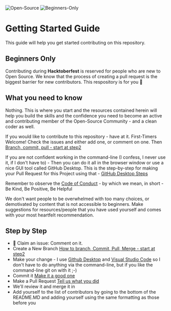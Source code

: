 ![Open-Source](https://img.shields.io/badge/Open%20Source-Good%20First%20Issue-blue?style=for-the-badge)
![Beginners-Only](https://img.shields.io/badge/Hacktoberfest-Beginners--Only-yellow?style=for-the-badge)

# Getting Started Guide

This guide will help you get started contributing on this repository. 

## Beginners Only
Contributing during **Hacktoberfest** is reserved for people who are new to Open Source. We know that the process of creating a pull request is the biggest barrier for new contributors. This respository is for you 💝

## What you need to know
Nothing. This is where you start and the resources contained herein will help you build the skills and the confidence you need to become an active and contributing member of the Open-Source Community - and a clean coder as well.

If you would like to contribute to this repository - have at it. First-Timers Welcome! Check the issues and either add one, or comment on one. Then [Branch, commit, pull - start at step2](https://guides.github.com/activities/hello-world/)

If you are not confident working in the command-line (I confess, I never use it, if I don't have to) - Then you can do it all in the browser window or use a nice GUI tool called GitHub Desktop. This is the step-by-step for making your Pull Request for this Project using that - [GitHub Desktop Steps](https://github.com/msandfor/10-Easy-Steps/blob/master/docs/github-desktop-tutorial.md)

Remember to observe the [Code of Conduct](https://github.com/msandfor/10-Easy-Steps/blob/master/code_of_conduct.md) - by which we mean, in short - Be Kind, Be Positive, Be Helpful

We don't want people to be overwhelmed with too many choices, or demotivated by content that is not accessible to beginners. Make suggestions for resources/people that you have used yourself and comes with your most heartfelt recommendation.

## Step by Step
* 🙋 Claim an issue: Comment on it.
* Create a New Branch [How to branch, Commit, Pull, Merge - start at step2](https://guides.github.com/activities/hello-world/)
* Make your change - I use [Github Desktop](https://desktop.github.com/) and [Visual Studio Code](https://code.visualstudio.com/) so I don't have to do anything via the command-line, but if you like the command-line git on with it ;-)
* Commit it [Make it a good one](https://dev.to/chrissiemhrk/git-commit-message-5e21)
* Make a Pull Request [Tell us what you did](https://github.blog/2015-01-21-how-to-write-the-perfect-pull-request/)
* We'll review it and merge it in
* Add yourself to the list of contributors by going to the bottom of the README.MD and adding yourself using the same formatting as those before you



